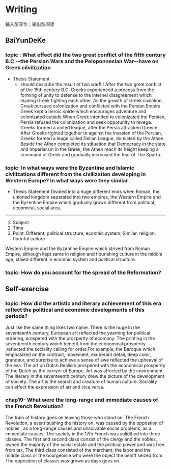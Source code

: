 # Writing
输入型写作；输出型阅读
## BaiYunDeKe
### topic : What effect did the two great conflict of the fifth century B.C --the Persian Wars and the Peloponnesian War--have on Greek cilvilization
* Thesis Statement
  * should describe the result of two war!!!!
After the two great conflict of the 15th century B.C, Greeks experienced a process from the forming of unity to defense to the internel disagreement which leading Greek fighting each other.
As the growth of Greek civilation, Greek pursued colonization and confilcted with the Persian Empire. Greek kept a heroic spirte which encourages adventure and colonizated outside.When Greek intended to colonizated the Persian, Persia refused the colonization and seek oppotunity to revege.
Greeks formed a united league, after the Persia attracked Greece. After Greeks fighted together to against the invasion of the Persian, Greeks formed a leage called Delian League, domiated by the Athen. Beside the Athen completed its stituation that Democracy in the state and Imperialism in the Greek, the Athen reach its height keeping a command of Greek and gradually increased the fear of The Sparta.

### topic: In what ways were the Byzantine and Islamic civilizations different from the civilization developing in Western Europe? In what ways were they similar
* Thesis Statement
Divided into a huge different ends when Roman, the unioned kingdom separated into two empires, the Western Empire and the Byzentine Empire which gradually grown different from political, econmical, social area.
---------
1. Subject 
2. Time 
3. Point: Different, political structure, econmic system; Similar, religion, flouriful culture

Western Empire and the Byzantine Empire which strived from Roman Empire, although kept same in religion and flourishing culture in the middle age, staied different in econmic system and political structure.



### topic: How do you account for the spread of the Reformation?


## Self-exercise
### topic: How did the artistic and literary achievement of this era reflect the political and economic developments of this periods?
Just like the same thing likes two name. There is the huge In the seventeenth century, European art reflected the yearning for political ordering, prospered with the prosperity of ecomony. 
The printing in the seventeenth century which benefit from the economical prosperity ,reflected the sociality calling for order.For example, the Baroque which emphasized on the contrast, movement, exuberant detail, deep color, grandeur, and surprise to achieve a sense of awe reflected the upheaval of the eva. The art on Dutch Realism prospered with the economical prosperity of the Dutch as the carryer of Europe. Art was affected by the environment.
The literary in the seventeenth century drew the picture of the development of society.
The art is the search and creature of human culture. Sociality can effect the expression of art and vice versa.

### chap19- What were the long-range and immediate causes of the French Revolution?
The train of history goes on leaving those who stand on. The French Revolution, a event pushing the history on, was caused by the oppostion of nobles , as a long-range causes and unsolvable social problems, as a immediate causes. 
The society in the 17th French was solidified into three classes. The first and second class consist of the clergy and the nobles, owned the majority of the social estate and the political power and was free from tax. The third class consisted of the marchant, the labor and the middle class or the bourgeoisie who were the object the benift seized from. The opposition of classes was grown as days goes on.
